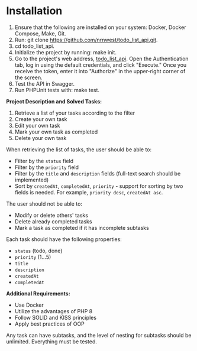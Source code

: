 # Installation
1. Ensure that the following are installed on your system: Docker, Docker Compose, Make, Git.
2. Run: git clone https://github.com/nrnwest/todo_list_api.git.
3. cd todo_list_api.
4. Initialize the project by running: make init.
5. Go to the project's web address, [todo_list_api](http://localhost:4441). Open the Authentication tab, log in using 
   the default credentials, and click "Execute." Once you receive the token, enter it into "Authorize" in the 
   upper-right corner of the screen.
6. Test the API in Swagger.
7. Run PHPUnit tests with: make test.

**Project Description and Solved Tasks:**

1. Retrieve a list of your tasks according to the filter
2. Create your own task
3. Edit your own task
4. Mark your own task as completed
5. Delete your own task

When retrieving the list of tasks, the user should be able to:

- Filter by the `status` field
- Filter by the `priority` field
- Filter by the `title` and `description` fields (full-text search should be implemented)
- Sort by `createdAt`, `completedAt`, `priority` - support for sorting by two fields is needed. For example, `priority desc`, `createdAt asc`.

The user should not be able to:

- Modify or delete others' tasks
- Delete already completed tasks
- Mark a task as completed if it has incomplete subtasks

Each task should have the following properties:

- `status` (todo, done)
- `priority` (1...5)
- `title`
- `description`
- `createdAt`
- `completedAt`

**Additional Requirements:**

- Use Docker
- Utilize the advantages of PHP 8
- Follow SOLID and KISS principles
- Apply best practices of OOP

Any task can have subtasks, and the level of nesting for subtasks should be unlimited. Everything must be tested.

